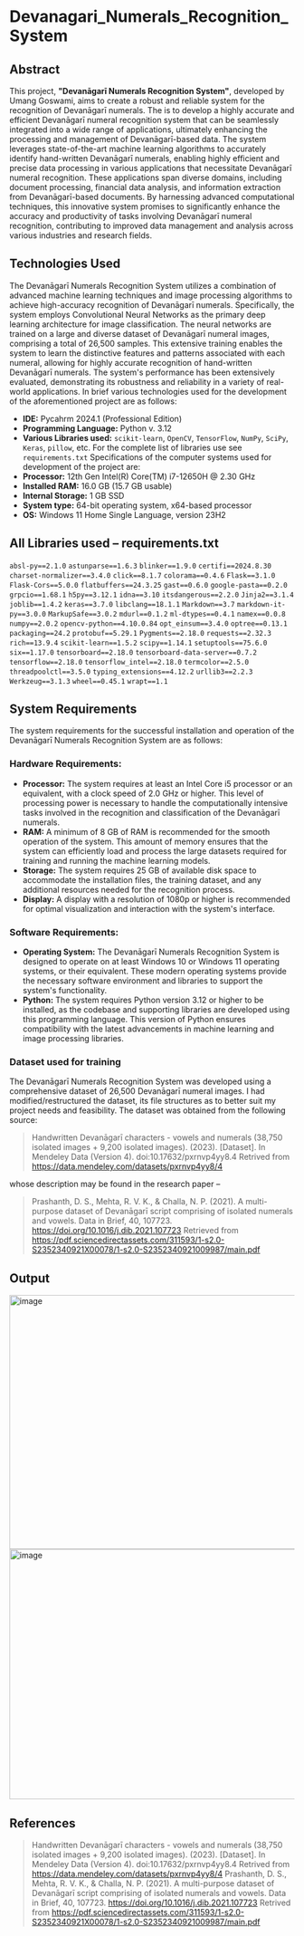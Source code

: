 # Devanagari_Numerals_Recognition_System

## Abstract
This project, **"Devanāgarī Numerals Recognition System"**, developed by Umang Goswami, aims to create a robust and reliable system for the recognition of Devanāgarī numerals. The is to develop a highly accurate and efficient Devanāgarī numeral recognition system that can be seamlessly integrated into a wide range of applications, ultimately enhancing the processing and management of Devanāgarī-based data.
The system leverages state-of-the-art machine learning algorithms to accurately identify hand-written Devanāgarī numerals, enabling highly efficient and precise data processing in various applications that necessitate Devanāgarī numeral recognition. These applications span diverse domains, including document processing, financial data analysis, and information extraction from Devanāgarī-based documents. 
By harnessing advanced computational techniques, this innovative system promises to significantly enhance the accuracy and productivity of tasks involving Devanāgarī numeral recognition, contributing to improved data management and analysis across various industries and research fields. 
## Technologies Used
The Devanāgarī Numerals Recognition System utilizes a combination of advanced machine learning techniques and image processing algorithms to achieve high-accuracy recognition of Devanāgarī numerals. Specifically, the system employs Convolutional Neural Networks as the primary deep learning architecture for image classification.
The neural networks are trained on a large and diverse dataset of Devanāgarī numeral images, comprising a total of 26,500 samples. This extensive training enables the system to learn the distinctive features and patterns associated with each numeral, allowing for highly accurate recognition of hand-written Devanāgarī numerals. The system's performance has been extensively evaluated, demonstrating its robustness and reliability in a variety of real-world applications.
In brief various technologies used for the development of the aforementioned project are as follows:
- **IDE:** Pycahrm 2024.1 (Professional Edition)
- **Programming Language:** Python v. 3.12
- **Various Libraries used:** `scikit-learn`, `OpenCV`, `TensorFlow`, `NumPy`, `SciPy`, `Keras`, `pillow`, etc. For the complete list of libraries use see `requirements.txt`
Specifications of the computer systems used for development of the project are: 
- **Processor:** 12th Gen Intel(R) Core(TM) i7-12650H @ 2.30 GHz
- **Installed RAM:** 16.0 GB (15.7 GB usable)
- **Internal Storage:** 1 GB SSD
- **System type:** 64-bit operating system, x64-based processor
- **OS:** Windows 11 Home Single Language,  version 23H2
## All Libraries used – requirements.txt
`absl-py==2.1.0`
`astunparse==1.6.3`
`blinker==1.9.0`
`certifi==2024.8.30`
`charset-normalizer==3.4.0`
`click==8.1.7`
`colorama==0.4.6`
`Flask==3.1.0`
`Flask-Cors==5.0.0`
`flatbuffers==24.3.25`
`gast==0.6.0`
`google-pasta==0.2.0`
`grpcio==1.68.1`
`h5py==3.12.1`
`idna==3.10`
`itsdangerous==2.2.0`
`Jinja2==3.1.4`
`joblib==1.4.2`
`keras==3.7.0`
`libclang==18.1.1`
`Markdown==3.7`
`markdown-it-py==3.0.0`
`MarkupSafe==3.0.2`
`mdurl==0.1.2`
`ml-dtypes==0.4.1`
`namex==0.0.8`
`numpy==2.0.2`
`opencv-python==4.10.0.84`
`opt_einsum==3.4.0`
`optree==0.13.1`
`packaging==24.2`
`protobuf==5.29.1`
`Pygments==2.18.0`
`requests==2.32.3`
`rich==13.9.4`
`scikit-learn==1.5.2`
`scipy==1.14.1`
`setuptools==75.6.0`
`six==1.17.0`
`tensorboard==2.18.0`
`tensorboard-data-server==0.7.2`
`tensorflow==2.18.0`
`tensorflow_intel==2.18.0`
`termcolor==2.5.0`
`threadpoolctl==3.5.0`
`typing_extensions==4.12.2`
`urllib3==2.2.3`
`Werkzeug==3.1.3`
`wheel==0.45.1`
`wrapt==1.1`
## System Requirements
The system requirements for the successful installation and operation of the Devanāgarī Numerals Recognition System are as follows:
### Hardware Requirements:
- **Processor:** The system requires at least an Intel Core i5 processor or an equivalent, with a clock speed of 2.0 GHz or higher. This level of processing power is necessary to handle the computationally intensive tasks involved in the recognition and classification of the Devanāgarī numerals.
- **RAM:** A minimum of 8 GB of RAM is recommended for the smooth operation of the system. This amount of memory ensures that the system can efficiently load and process the large datasets required for training and running the machine learning models.
- **Storage:** The system requires 25 GB of available disk space to accommodate the installation files, the training dataset, and any additional resources needed for the recognition process.
- **Display:** A display with a resolution of 1080p or higher is recommended for optimal visualization and interaction with the system's interface.
### Software Requirements:
- **Operating System:** The Devanāgarī Numerals Recognition System is designed to operate on at least Windows 10 or Windows 11 operating systems, or their equivalent. These modern operating systems provide the necessary software environment and libraries to support the system's functionality.
- **Python:** The system requires Python version 3.12 or higher to be installed, as the codebase and supporting libraries are developed using this programming language. This version of Python ensures compatibility with the latest advancements in machine learning and image processing libraries.
### Dataset used for training
The Devanāgarī Numerals Recognition System was developed using a comprehensive dataset of 26,500 Devanāgarī numeral images. I had modified/restructured the dataset, its file structures as to better suit my project needs and feasibility. The dataset was obtained from the following source:
> Handwritten Devanāgarī characters - vowels and numerals (38,750 isolated images + 9,200 isolated images). (2023). [Dataset]. In Mendeley Data (Version 4). doi:10.17632/pxrnvp4yy8.4 Retrived from https://data.mendeley.com/datasets/pxrnvp4yy8/4 

whose description may be found in the research paper – 

> Prashanth, D. S., Mehta, R. V. K., & Challa, N. P. (2021). A multi-purpose dataset of Devanāgarī script comprising of isolated numerals and vowels. Data in Brief, 40, 107723. https://doi.org/10.1016/j.dib.2021.107723 Retrieved from https://pdf.sciencedirectassets.com/311593/1-s2.0-S2352340921X00078/1-s2.0-S2352340921009987/main.pdf 
## Output
<img width="948" height="449" alt="image" src="https://github.com/user-attachments/assets/0e6e638c-ecfa-4a2b-8d14-d3e7c2179caa" />
<img width="948" height="442" alt="image" src="https://github.com/user-attachments/assets/46120a3d-e70e-4f21-880a-85f688a3c73d" />

## References
> Handwritten Devanāgarī characters - vowels and numerals (38,750 isolated images + 9,200 isolated images). (2023). [Dataset]. In Mendeley Data (Version 4). doi:10.17632/pxrnvp4yy8.4 Retrived from https://data.mendeley.com/datasets/pxrnvp4yy8/4
> Prashanth, D. S., Mehta, R. V. K., & Challa, N. P. (2021). A multi-purpose dataset of Devanāgarī script comprising of isolated numerals and vowels. Data in Brief, 40, 107723. https://doi.org/10.1016/j.dib.2021.107723 Retrived from https://pdf.sciencedirectassets.com/311593/1-s2.0-S2352340921X00078/1-s2.0-S2352340921009987/main.pdf
